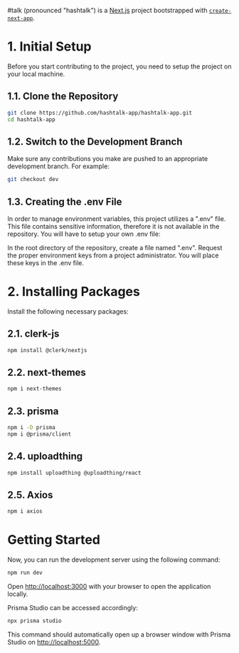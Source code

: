 #talk (pronounced "hashtalk") is a [Next.js](https://nextjs.org/) project bootstrapped with [`create-next-app`](https://github.com/vercel/next.js/tree/canary/packages/create-next-app).

# 1. Initial Setup
Before you start contributing to the project, you need to setup the project on your local machine.

## 1.1. Clone the Repository

```bash
git clone https://github.com/hashtalk-app/hashtalk-app.git
cd hashtalk-app
```

## 1.2. Switch to the Development Branch
Make sure any contributions you make are pushed to an appropriate development branch. For example:

```bash
git checkout dev
```

## 1.3. Creating the .env File
In order to manage environment variables, this project utilizes a ".env" file. This file contains sensitive information, therefore it is not available in the repository. You will have to setup your own .env file:

In the root directory of the repository, create a file named ".env".
Request the proper environment keys from a project administrator. You will place these keys in the .env file.

# 2. Installing Packages
Install the following necessary packages:

## 2.1. clerk-js

```bash
npm install @clerk/nextjs
```

## 2.2. next-themes

```bash
npm i next-themes
```

## 2.3. prisma

```bash
npm i -D prisma
npm i @prisma/client
```

## 2.4. uploadthing

```bash
npm install uploadthing @uploadthing/react
```

## 2.5. Axios

```bash
npm i axios
```

# Getting Started
Now, you can run the development server using the following command:

```bash
npm run dev
```
Open [http://localhost:3000](http://localhost:3000) with your browser to open the application locally.

Prisma Studio can be accessed accordingly:

```bash
npx prisma studio
```

This command should automatically open up a browser window with Prisma Studio on [http://localhost:5000](http://localhost:5000).

